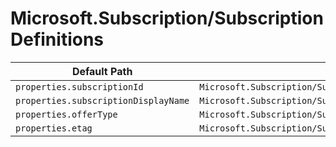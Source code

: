 # Microsoft.Subscription/SubscriptionDefinitions

| Default Path | Alias |
|---|---|
| `properties.subscriptionId` | `Microsoft.Subscription/SubscriptionDefinitions/subscriptionId` |
| `properties.subscriptionDisplayName` | `Microsoft.Subscription/SubscriptionDefinitions/subscriptionDisplayName` |
| `properties.offerType` | `Microsoft.Subscription/SubscriptionDefinitions/offerType` |
| `properties.etag` | `Microsoft.Subscription/SubscriptionDefinitions/etag` |

